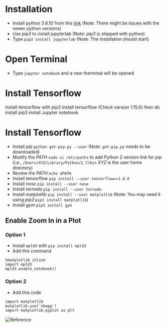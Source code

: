 # Installation
* Install python 3.6.10 from this [link](https://www.python.org/downloads/release/python-370/) (Note: There might be issues with the newer python versions)
* Use _pip3_ to install jupyterlab (Note: _pip3_ is shipped with python)
* Type `pip3 install jupyterlab` (Note: The installation should start)

# Open Terminal
* Type `jupyter notebook` and a new therminal will be opened

# Install Tensorflow
Install tenosrflow with pip3 install tensorflow (Check version 1.15.0)
then do install pip3 install Jupyter notebook


# Install Tensorflow
* Install _pip_ `python get-pip.py --user` (Note: `get-pip.py` needs to be downloaded)
* Modify the _PATH_ `sudo vi /etc/paths` to add Python 2 version link for _pip_ (i.e., `/Users/XYZ/Library/Python/2.7/bin` _XYZ_ is the user home directory)
* Review the _PATH_ `echo $PATH`
* Install tensorflow `pip install --user tensorflow==1.6.0`
* Install _nose_ `pip install --user nose`
* Install _tornado_ `pip install --user tornado`
* Install _matplotlib_ `pip install --user matplotlib` (Note: You may need it using _pip3_ `pip3 install matplotlib`)
* Install _gym_ `pip3 install gym`

## Enable Zoom In in a Plot
### Option 1
* Install `mpld3` with `pip install mpld3`
* Add this command 
```
%matplotlib inline
import mpld3
mpld3.enable_notebook()
```
### Option 2
* Add this code
```
import matplotlib
matplotlib.use('nbagg')
import matplotlib.pyplot as plt
```
![Reference](https://stackoverflow.com/questions/10655217/ipython-notebook-pylab-inline-zooming-of-a-plot)

